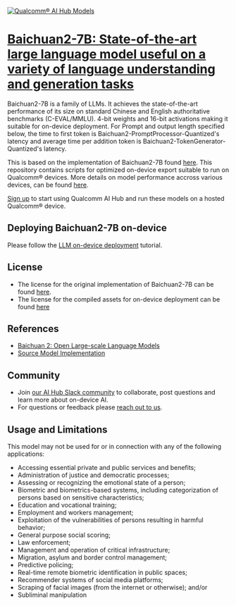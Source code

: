 [![Qualcomm® AI Hub Models](https://qaihub-public-assets.s3.us-west-2.amazonaws.com/qai-hub-models/quic-logo.jpg)](../../README.md)


# [Baichuan2-7B: State-of-the-art large language model useful on a variety of language understanding and generation tasks](https://aihub.qualcomm.com/models/baichuan2_7b)

Baichuan2-7B is a family of LLMs. It achieves the state-of-the-art performance of its size on standard Chinese and English authoritative benchmarks (C-EVAL/MMLU). 4-bit weights and 16-bit activations making it suitable for on-device deployment. For Prompt and output length specified below, the time to first token is Baichuan2-PromptProcessor-Quantized's latency and average time per addition token is Baichuan2-TokenGenerator-Quantized's latency.

This is based on the implementation of Baichuan2-7B found [here](https://github.com/baichuan-inc/Baichuan-7B/). This repository contains scripts for optimized on-device
export suitable to run on Qualcomm® devices. More details on model performance
accross various devices, can be found [here](https://aihub.qualcomm.com/models/baichuan2_7b).

[Sign up](https://myaccount.qualcomm.com/signup) to start using Qualcomm AI Hub and run these models on a hosted Qualcomm® device.

## Deploying Baichuan2-7B on-device

Please follow the [LLM on-device deployment](https://github.com/quic/ai-hub-apps/tree/main/tutorials/llm_on_genie) tutorial.





## License
* The license for the original implementation of Baichuan2-7B can be found
  [here](https://github.com/baichuan-inc/Baichuan-7B/blob/main/LICENSE).
* The license for the compiled assets for on-device deployment can be found [here](https://qaihub-public-assets.s3.us-west-2.amazonaws.com/qai-hub-models/Qualcomm+AI+Hub+Proprietary+License.pdf)


## References
* [Baichuan 2: Open Large-scale Language Models](https://arxiv.org/abs/2309.10305)
* [Source Model Implementation](https://github.com/baichuan-inc/Baichuan-7B/)



## Community
* Join [our AI Hub Slack community](https://aihub.qualcomm.com/community/slack) to collaborate, post questions and learn more about on-device AI.
* For questions or feedback please [reach out to us](mailto:ai-hub-support@qti.qualcomm.com).


## Usage and Limitations

This model may not be used for or in connection with any of the following applications:

- Accessing essential private and public services and benefits;
- Administration of justice and democratic processes;
- Assessing or recognizing the emotional state of a person;
- Biometric and biometrics-based systems, including categorization of persons based on sensitive characteristics;
- Education and vocational training;
- Employment and workers management;
- Exploitation of the vulnerabilities of persons resulting in harmful behavior;
- General purpose social scoring;
- Law enforcement;
- Management and operation of critical infrastructure;
- Migration, asylum and border control management;
- Predictive policing;
- Real-time remote biometric identification in public spaces;
- Recommender systems of social media platforms;
- Scraping of facial images (from the internet or otherwise); and/or
- Subliminal manipulation

